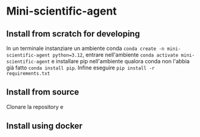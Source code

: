 # Mini-scientific-agent






## Install from scratch for developing
In un terminale instanziare un ambiente conda ```conda create -n mini-scientific-agent python=3.12```, entrare nell'ambiente ```conda activate mini-scientific-agent``` e installare pip nell'ambiente qualora conda non l'abbia già fatto ```conda install pip```. Infine eseguire ```pip install -r requirements.txt```

## Install from source
Clonare la repository e 


## Install using docker